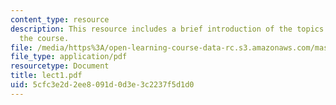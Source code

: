```yaml
---
content_type: resource
description: This resource includes a brief introduction of the topics included in
  the course.
file: /media/https%3A/open-learning-course-data-rc.s3.amazonaws.com/mas-965-relational-machines-spring-2005/5cfc3e2d2ee8091d0d3e3c2237f5d1d0_lect1.pdf
file_type: application/pdf
resourcetype: Document
title: lect1.pdf
uid: 5cfc3e2d-2ee8-091d-0d3e-3c2237f5d1d0
---
```


